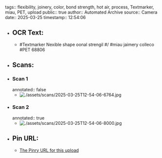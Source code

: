 tags:: flexibility, joinery, color, bond strength, hot air, process, Textmarker, miau, PET, upload
public:: true
author:: Automated Archive
source:: Camera
date:: 2025-03-25
timestamp:: 12:54:06

- ## OCR Text:
	- #Textmarker
	  Nexible
	  shape
	  oonal strengil
	  #/
	  #miau
	  jaimery
	  colleco
	  #PET
	  68806
- ## Scans:
- ### Scan 1
  annotated:: false
	- ![./assets/scans/2025-03-25T12-54-06-6764.jpg](./assets/scans/2025-03-25T12-54-06-6764.jpg)
- ### Scan 2
  annotated:: true
	- ![./assets/scans/2025-03-25T12-54-06-8000.jpg](./assets/scans/2025-03-25T12-54-06-8000.jpg)
- ## Pin URL:
	- [The Pinry URL for this upload](https://pinry.petau.net/pins/274/)